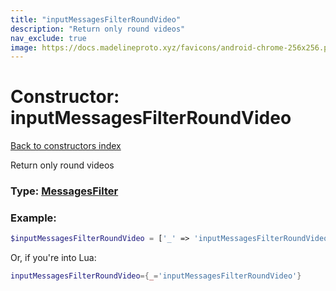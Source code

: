```yaml
---
title: "inputMessagesFilterRoundVideo"
description: "Return only round videos"
nav_exclude: true
image: https://docs.madelineproto.xyz/favicons/android-chrome-256x256.png
---
```

# Constructor: inputMessagesFilterRoundVideo  
[Back to constructors index](index.md)



Return only round videos




### Type: [MessagesFilter](../types/MessagesFilter.md)


### Example:

```php
$inputMessagesFilterRoundVideo = ['_' => 'inputMessagesFilterRoundVideo'];
```  


Or, if you're into Lua:

```lua
inputMessagesFilterRoundVideo={_='inputMessagesFilterRoundVideo'}

```


